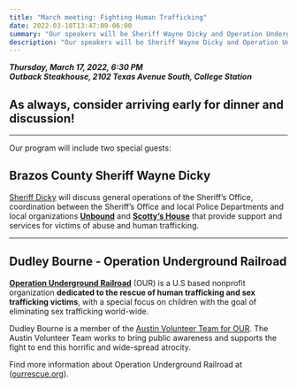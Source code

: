 ```yaml
---
title: "March meeting: Fighting Human Trafficking"
date: 2022-03-10T13:47:09-06:00
summary: "Our speakers will be Sheriff Wayne Dicky and Operation Underground Railroad volunteer Dudley Bourne"
description: "Our speakers will be Sheriff Wayne Dicky and Operation Underground Railroad volunteer Dudley Bourne"
---
```


**_Thursday, March 17, 2022, 6:30 PM_**  
**_<strong><span class="hilite">Outback Steakhouse</span></strong>, 2102 Texas Avenue South, College Station_**

## As always, consider arriving early for dinner and discussion!

---

Our program will include two special guests:  


## Brazos County Sheriff Wayne Dicky

[Sheriff Dicky](http://www.brazoscountysheriff.org/about/dicky) will discuss general operations of the Sheriff’s Office, coordination between the Sheriff’s Office and local Police Departments and local organizations **[Unbound](https://unboundbcs.org/)** and **[Scotty’s House](https://www.scottyshouse.org/)** that provide support and services for victims of abuse and human trafficking.  

---


## Dudley Bourne - Operation Underground Railroad

**[Operation Underground Railroad](https://ourrescue.org/)** (OUR) is a U.S based nonprofit organization **dedicated to the rescue of human trafficking and sex trafficking victims**, with a special focus on children with the goal of eliminating sex trafficking world-wide.  

Dudley Bourne is a member of the [Austin Volunteer Team for OUR](https://ourrescue.galaxydigital.com/agency/detail/?agency_id=129509). The Austin Volunteer Team works to bring public awareness and supports the fight to end this horrific and wide-spread atrocity.  

Find more information about Operation Underground Railroad at ([ourrescue.org](https://ourrescue.org/)).